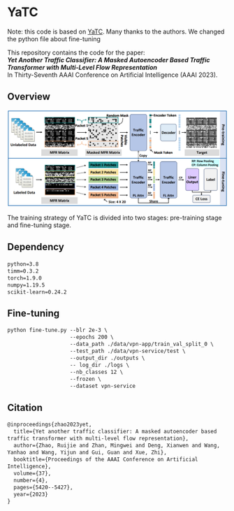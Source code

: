 # YaTC

Note: this code is based on [YaTC](https://github.com/NSSL-SJTU/YaTC). Many thanks to the authors. We changed the python file about fine-tuning

This repository contains the code for the paper:
<br>
***Yet Another Traffic Classifier: A Masked Autoencoder Based Traffic Transformer with Multi-Level Flow Representation***
<br>
In Thirty-Seventh AAAI Conference on Artificial Intelligence (AAAI 2023).




## Overview

<img src="YaTC.png">

The training strategy of YaTC is divided into two stages: pre-training stage and fine-tuning stage.

## Dependency

```
python=3.8
timm=0.3.2
torch=1.9.0
numpy=1.19.5
scikit-learn=0.24.2
```

## Fine-tuning

```
python fine-tune.py --blr 2e-3 \
                    --epochs 200 \
                    --data_path ./data/vpn-app/train_val_split_0 \
                    --test_path ./data/vpn-service/test \
                    --output_dir ./outputs \
                    -- log_dir ./logs \
                    --nb_classes 12 \
                    --frozen \
                    --dataset vpn-service

```

## Citation
```
@inproceedings{zhao2023yet,
  title={Yet another traffic classifier: A masked autoencoder based traffic transformer with multi-level flow representation},
  author={Zhao, Ruijie and Zhan, Mingwei and Deng, Xianwen and Wang, Yanhao and Wang, Yijun and Gui, Guan and Xue, Zhi},
  booktitle={Proceedings of the AAAI Conference on Artificial Intelligence},
  volume={37},
  number={4},
  pages={5420--5427},
  year={2023}
}
```

